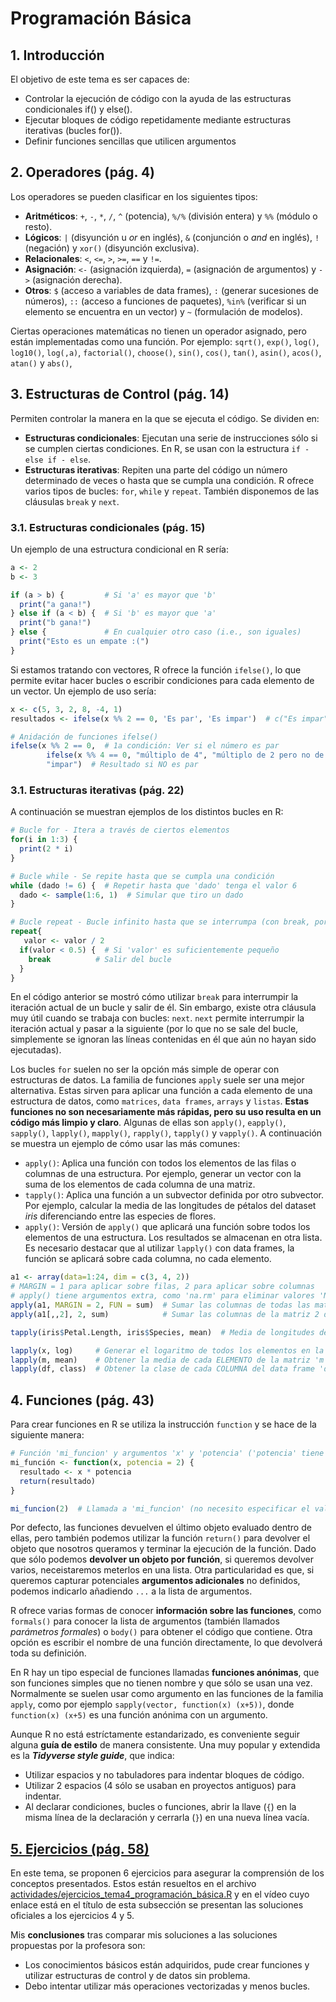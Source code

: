 # Programación Básica

## 1. Introducción
El objetivo de este tema es ser capaces de:
- Controlar la ejecución de código con la ayuda de las estructuras condicionales if() y else().
- Ejecutar bloques de código repetidamente mediante estructuras iterativas (bucles for()).
- Definir funciones sencillas que utilicen argumentos


## 2. Operadores (pág. 4)
Los operadores se pueden clasificar en los siguientes tipos:
- **Aritméticos**: `+`, `-`, `*`, `/`, `^` (potencia), `%/%` (división entera) y `%%` (módulo o resto).
- **Lógicos**: `|` (disyunción u *or* en inglés), `&` (conjunción o *and* en inglés), `!` (negación) y `xor()` (disyunción exclusiva).
- **Relacionales**: `<`, `<=`, `>`, `>=`, `==` y `!=`.
- **Asignación**: `<-` (asignación izquierda), `=` (asignación de argumentos) y `->` (asignación derecha).
- **Otros**: `$` (acceso a variables de data frames), `:` (generar sucesiones de números), `::` (acceso a funciones de paquetes), `%in%` (verificar si un elemento se encuentra en un vector) y `~` (formulación de modelos).

Ciertas operaciones matemáticas no tienen un operador asignado, pero están implementadas como una función. Por ejemplo: `sqrt()`, `exp()`, `log()`, `log10()`, `log(,a)`, `factorial()`, `choose()`, `sin()`, `cos()`, `tan()`, `asin()`, `acos()`, `atan()` y `abs()`, 


## 3. Estructuras de Control (pág. 14)
Permiten controlar la manera en la que se ejecuta el código. Se dividen en:
- **Estructuras condicionales**: Ejecutan una serie de instrucciones sólo si se cumplen ciertas condiciones. En R, se usan con la estructura `if - else if - else`.
- **Estructuras iterativas**: Repiten una parte del código un número determinado de veces o hasta que se cumpla una condición. R ofrece varios tipos de bucles: `for`, `while` y `repeat`. También disponemos de las cláusulas `break` y `next`.

### 3.1. Estructuras condicionales (pág. 15)
Un ejemplo de una estructura condicional en R sería:
```r
a <- 2
b <- 3

if (a > b) {         # Si 'a' es mayor que 'b'
  print("a gana!")
} else if (a < b) {  # Si 'b' es mayor que 'a'
  print("b gana!")
} else {             # En cualquier otro caso (i.e., son iguales)
  print("Esto es un empate :(")
}
```

Si estamos tratando con vectores, R ofrece la función `ifelse()`, lo que permite evitar hacer bucles o escribir condiciones para cada elemento de un vector. Un ejemplo de uso sería:
```r
x <- c(5, 3, 2, 8, -4, 1)
resultados <- ifelse(x %% 2 == 0, 'Es par', 'Es impar')  # c("Es impar", "Es impar", "Es par", "Es par", "Es par", "Es impar")

# Anidación de funciones ifelse()
ifelse(x %% 2 == 0,  # 1a condición: Ver si el número es par
        ifelse(x %% 4 == 0, "múltiplo de 4", "múltiplo de 2 pero no de 4"),  # Si es par, se fija si también es múltiplo de 4
        "impar")  # Resultado si NO es par
```

### 3.1. Estructuras iterativas (pág. 22)
A continuación se muestran ejemplos de los distintos bucles en R:
```r
# Bucle for - Itera a través de ciertos elementos 
for(i in 1:3) {
  print(2 * i)
}

# Bucle while - Se repite hasta que se cumpla una condición
while (dado != 6) {  # Repetir hasta que 'dado' tenga el valor 6
  dado <- sample(1:6, 1)  # Simular que tiro un dado
}

# Bucle repeat - Bucle infinito hasta que se interrumpa (con break, por ejemplo)
repeat{
   valor <- valor / 2
  if(valor < 0.5) {  # Si 'valor' es suficientemente pequeño
    break          # Salir del bucle
  }
}
```

En el código anterior se mostró cómo utilizar `break` para interrumpir la iteración actual de un bucle y salir de él. Sin embargo, existe otra cláusula muy útil cuando se trabaja con bucles: `next`. `next` permite interrumpir la iteración actual y pasar a la siguiente (por lo que no se sale del bucle, simplemente se ignoran las líneas contenidas en él que aún no hayan sido ejecutadas).

Los bucles `for` suelen no ser la opción más simple de operar con estructuras de datos. La familia de funciones `apply` suele ser una mejor alternativa. Estas sirven para aplicar una función a cada elemento de una estructura de datos, como `matrices`, `data frames`, `arrays` y `listas`. **Estas funciones no son necesariamente más rápidas, pero su uso resulta en un código más limpio y claro**. Algunas de ellas son `apply()`, `eapply()`, `sapply()`, `lapply()`, `mapply()`, `rapply()`, `tapply()` y `vapply()`. A continuación se muestra un ejemplo de cómo usar las más comunes:
- `apply()`: Aplica una función con todos los elementos de las filas o columnas de una estructura. Por ejemplo, generar un vector con la suma de los elementos de cada columna de una matriz.
- `tapply()`: Aplica una función a un subvector definida por otro subvector. Por ejemplo, calcular la media de las longitudes de pétalos del dataset *iris* diferenciando entre las especies de flores.
- `apply()`: Versión de `apply()` que aplicará una función sobre todos los elementos de una estructura. Los resultados se almacenan en otra lista. Es necesario destacar que al utilizar `lapply()` con data frames, la función se aplicará sobre cada columna, no cada elemento.
```r
a1 <- array(data=1:24, dim = c(3, 4, 2))
# MARGIN = 1 para aplicar sobre filas, 2 para aplicar sobre columnas
# apply() tiene argumentos extra, como 'na.rm' para eliminar valores 'NA'
apply(a1, MARGIN = 2, FUN = sum)  # Sumar las columnas de todas las matrices del array 'a1'
apply(a1[,,2], 2, sum)            # Sumar las columnas de la matriz 2 del array 'a1'

tapply(iris$Petal.Length, iris$Species, mean)  # Media de longitudes de pétalo diferenciando por especies

lapply(x, log)     # Generar el logaritmo de todos los elementos en la lista 'x'
lapply(m, mean)    # Obtener la media de cada ELEMENTO de la matriz 'm'
lapply(df, class)  # Obtener la clase de cada COLUMNA del data frame 'df'
```

## 4. Funciones (pág. 43)
Para crear funciones en R se utiliza la instrucción `function` y se hace de la siguiente manera:
```r
# Función 'mi_funcion' y argumentos 'x' y 'potencia' ('potencia' tiene valor predeterminado)
mi_función <- function(x, potencia = 2) {
  resultado <- x * potencia
  return(resultado)
}

mi_funcion(2)  # Llamada a 'mi_funcion' (no necesito especificar el valor de 'potencia')
```

Por defecto, las funciones devuelven el último objeto evaluado dentro de ellas, pero también podemos utilizar la función `return()` para devolver el objeto que nosotros queramos y terminar la ejecución de la función. Dado que sólo podemos **devolver un objeto por función**, si queremos devolver varios, neceistaremos meterlos en una lista. Otra particularidad es que, si queremos capturar potenciales **argumentos adicionales** no definidos, podemos indicarlo añadiendo `...` a la lista de argumentos.

R ofrece varias formas de conocer **información sobre las funciones**, como `formals()` para conocer la lista de argumentos (también llamados *parámetros formales*) o `body()` para obtener el código que contiene. Otra opción es escribir el nombre de una función directamente, lo que devolverá toda su definición.

En R hay un tipo especial de funciones llamadas **funciones anónimas**, que son funciones simples que no tienen nombre y que sólo se usan una vez. Normalmente se suelen usar como argumento en las funciones de la familia `apply`, como por ejemplo `sapply(vector, function(x) (x+5))`, donde `function(x) (x+5)` es una función anónima con un argumento.

Aunque R no está estríctamente estandarizado, es conveniente seguir alguna **guía de estilo** de manera consistente. Una muy popular y extendida es la ***Tidyverse style guide***, que indica:
- Utilizar espacios y no tabuladores para indentar bloques de código.
- Utilizar 2 espacios (4 sólo se usaban en proyectos antiguos) para indentar.
- Al declarar condiciones, bucles o funciones, abrir la llave (`{`) en la misma línea de la declaración y cerrarla (`}`) en una nueva línea vacía.


## [5. Ejercicios (pág. 58)](https://unir.cloud.panopto.eu/Panopto/Pages/Viewer.aspx?id=62e9b786-74c1-450f-8173-af1c011e97a5)
En este tema, se proponen 6 ejercicios para asegurar la comprensión de los conceptos presentados. Estos están resueltos en el archivo [actividades/ejercicios_tema4_programación_básica.R](actividades/ejercicios_tema4_programación_básica.R) y en el vídeo cuyo enlace está en el título de esta subsección se presentan las soluciones oficiales a los ejercicios 4 y 5.

Mis **conclusiones** tras comparar mis soluciones a las soluciones propuestas por la profesora son:
- Los conocimientos básicos están adquiridos, pude crear funciones y utilizar estructuras de control y de datos sin problema.
- Debo intentar utilizar más operaciones vectorizadas y menos bucles.
